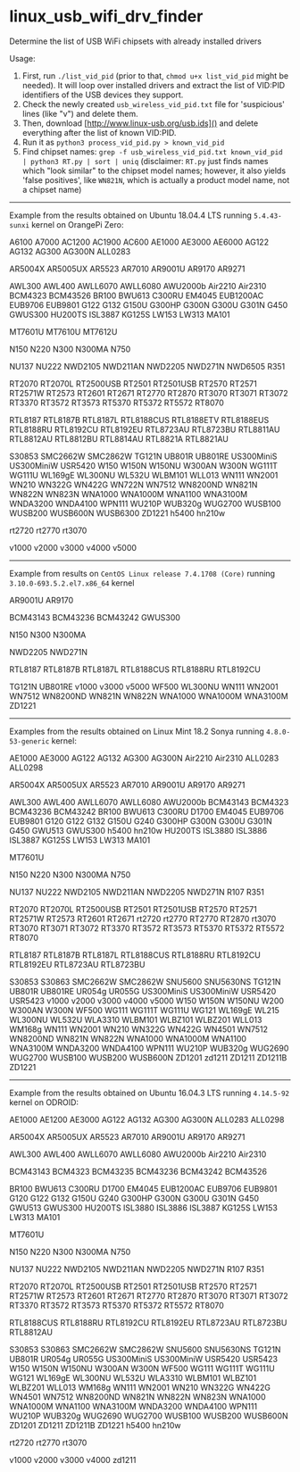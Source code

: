 # linux_usb_wifi_drv_finder
Determine the list of USB WiFi chipsets with already installed drivers


Usage:

1. First, run `./list_vid_pid` (prior to that, `chmod u+x list_vid_pid` might be needed).
   It will loop over installed drivers and extract the list of VID:PID identifiers of the USB devices they support.
1. Check the newly created `usb_wireless_vid_pid.txt` file for 'suspicious' lines (like "v") and delete them.
1. Then, download [http://www.linux-usb.org/usb.ids]() and delete everything after the list of known VID:PID.
1. Run it as `python3 process_vid_pid.py > known_vid_pid`
1. Find chipset names: `grep -f usb_wireless_vid_pid.txt known_vid_pid | python3 RT.py | sort | uniq`
   (disclaimer: `RT.py` just finds names which "look similar" to the chipset model names; however, it also yields 'false positives', like `WN821N`,
   which is actually a product model name, not a chipset name)

---

Example from the results obtained on Ubuntu 18.04.4 LTS running `5.4.43-sunxi` kernel on OrangePi Zero:

A6100
A7000
AC1200
AC1900
AC600
AE1000
AE3000
AE6000
AG122
AG132
AG300
AG300N
ALL0283

AR5004X
AR5005UX
AR5523
AR7010
AR9001U
AR9170
AR9271

AWL300
AWL400
AWLL6070
AWLL6080
AWU2000b
Air2210
Air2310
BCM4323
BCM43526
BR100
BWU613
C300RU
EM4045
EUB1200AC
EUB9706
EUB9801
G122
G132
G150U
G300HP
G300N
G300U
G301N
G450
GWUS300
HU200TS
ISL3887
KG125S
LW153
LW313
MA101

MT7601U
MT7610U
MT7612U

N150
N220
N300
N300MA
N750

NU137
NU222
NWD2105
NWD211AN
NWD2205
NWD271N
NWD6505
R351

RT2070
RT2070L
RT2500USB
RT2501
RT2501USB
RT2570
RT2571
RT2571W
RT2573
RT2601
RT2671
RT2770
RT2870
RT3070
RT3071
RT3072
RT3370
RT3572
RT3573
RT5370
RT5372
RT5572
RT8070

RTL8187
RTL8187B
RTL8187L
RTL8188CUS
RTL8188ETV
RTL8188EUS
RTL8188RU
RTL8192CU
RTL8192EU
RTL8723AU
RTL8723BU
RTL8811AU
RTL8812AU
RTL8812BU
RTL8814AU
RTL8821A
RTL8821AU

S30853
SMC2662W
SMC2862W
TG121N
UB801R
UB801RE
US300MiniS
US300MiniW
USR5420
W150
W150N
W150NU
W300AN
W300N
WG111T
WG111U
WL169gE
WL300NU
WL532U
WLBM101
WLL013
WN111
WN2001
WN210
WN322G
WN422G
WN722N
WN7512
WN8200ND
WN821N
WN822N
WN823N
WNA1000
WNA1000M
WNA1100
WNA3100M
WNDA3200
WNDA4100
WPN111
WU210P
WUB320g
WUG2700
WUSB100
WUSB200
WUSB600N
WUSB6300
ZD1221
h5400
hn210w

rt2720
rt2770
rt3070

v1000
v2000
v3000
v4000
v5000

---

Example from results on `CentOS Linux release 7.4.1708 (Core)` running `3.10.0-693.5.2.el7.x86_64` kernel 

AR9001U
AR9170

BCM43143
BCM43236
BCM43242
GWUS300

N150
N300
N300MA

NWD2205
NWD271N

RTL8187
RTL8187B
RTL8187L
RTL8188CUS
RTL8188RU
RTL8192CU

TG121N
UB801RE
v1000
v3000
v5000
WF500
WL300NU
WN111
WN2001
WN7512
WN8200ND
WN821N
WN822N
WNA1000
WNA1000M
WNA3100M
ZD1221

---

Examples from the results obtained on Linux Mint 18.2 Sonya running `4.8.0-53-generic` kernel:

AE1000
AE3000
AG122
AG132
AG300
AG300N
Air2210
Air2310
ALL0283
ALL0298

AR5004X
AR5005UX
AR5523
AR7010
AR9001U
AR9170
AR9271

AWL300
AWL400
AWLL6070
AWLL6080
AWU2000b
BCM43143
BCM4323
BCM43236
BCM43242
BR100
BWU613
C300RU
D1700
EM4045
EUB9706
EUB9801
G120
G122
G132
G150U
G240
G300HP
G300N
G300U
G301N
G450
GWU513
GWUS300
h5400
hn210w
HU200TS
ISL3880
ISL3886
ISL3887
KG125S
LW153
LW313
MA101

MT7601U

N150
N220
N300
N300MA
N750

NU137
NU222
NWD2105
NWD211AN
NWD2205
NWD271N
R107
R351

RT2070
RT2070L
RT2500USB
RT2501
RT2501USB
RT2570
RT2571
RT2571W
RT2573
RT2601
RT2671
rt2720
rt2770
RT2770
RT2870
rt3070
RT3070
RT3071
RT3072
RT3370
RT3572
RT3573
RT5370
RT5372
RT5572
RT8070

RTL8187
RTL8187B
RTL8187L
RTL8188CUS
RTL8188RU
RTL8192CU
RTL8192EU
RTL8723AU
RTL8723BU

S30853
S30863
SMC2662W
SMC2862W
SNU5600
SNU5630NS
TG121N
UB801R
UB801RE
UR054g
UR055G
US300MiniS
US300MiniW
USR5420
USR5423
v1000
v2000
v3000
v4000
v5000
W150
W150N
W150NU
W200
W300AN
W300N
WF500
WG111
WG111T
WG111U
WG121
WL169gE
WL215
WL300NU
WL532U
WLA3310
WLBM101
WLBZ101
WLBZ201
WLL013
WM168g
WN111
WN2001
WN210
WN322G
WN422G
WN4501
WN7512
WN8200ND
WN821N
WN822N
WNA1000
WNA1000M
WNA1100
WNA3100M
WNDA3200
WNDA4100
WPN111
WU210P
WUB320g
WUG2690
WUG2700
WUSB100
WUSB200
WUSB600N
ZD1201
zd1211
ZD1211
ZD1211B
ZD1221

---

Example from the results obtained on Ubuntu 16.04.3 LTS running `4.14.5-92` kernel on ODROID:

AE1000
AE1200
AE3000
AG122
AG132
AG300
AG300N
ALL0283
ALL0298

AR5004X
AR5005UX
AR5523
AR7010
AR9001U
AR9170
AR9271

AWL300
AWL400
AWLL6070
AWLL6080
AWU2000b
Air2210
Air2310

BCM43143
BCM4323
BCM43235
BCM43236
BCM43242
BCM43526

BR100
BWU613
C300RU
D1700
EM4045
EUB1200AC
EUB9706
EUB9801
G120
G122
G132
G150U
G240
G300HP
G300N
G300U
G301N
G450
GWU513
GWUS300
HU200TS
ISL3880
ISL3886
ISL3887
KG125S
LW153
LW313
MA101

MT7601U

N150
N220
N300
N300MA
N750

NU137
NU222
NWD2105
NWD211AN
NWD2205
NWD271N
R107
R351

RT2070
RT2070L
RT2500USB
RT2501
RT2501USB
RT2570
RT2571
RT2571W
RT2573
RT2601
RT2671
RT2770
RT2870
RT3070
RT3071
RT3072
RT3370
RT3572
RT3573
RT5370
RT5372
RT5572
RT8070

RTL8188CUS
RTL8188RU
RTL8192CU
RTL8192EU
RTL8723AU
RTL8723BU
RTL8812AU

S30853
S30863
SMC2662W
SMC2862W
SNU5600
SNU5630NS
TG121N
UB801R
UR054g
UR055G
US300MiniS
US300MiniW
USR5420
USR5423
W150
W150N
W150NU
W300AN
W300N
WF500
WG111
WG111T
WG111U
WG121
WL169gE
WL300NU
WL532U
WLA3310
WLBM101
WLBZ101
WLBZ201
WLL013
WM168g
WN111
WN2001
WN210
WN322G
WN422G
WN4501
WN7512
WN8200ND
WN821N
WN822N
WN823N
WNA1000
WNA1000M
WNA1100
WNA3100M
WNDA3200
WNDA4100
WPN111
WU210P
WUB320g
WUG2690
WUG2700
WUSB100
WUSB200
WUSB600N
ZD1201
ZD1211
ZD1211B
ZD1221
h5400
hn210w

rt2720
rt2770
rt3070

v1000
v2000
v3000
v4000
zd1211
